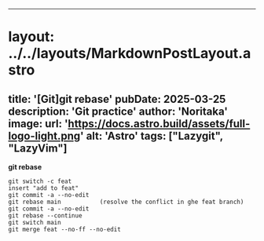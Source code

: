 
---
# layout: ../../layouts/MarkdownPostLayout.astro
title: '[Git]git rebase'
pubDate: 2025-03-25
description: 'Git practice'
author: 'Noritaka'
image:
    url: 'https://docs.astro.build/assets/full-logo-light.png'
    alt: 'Astro'
tags: ["Lazygit", "LazyVim"]
---



**git rebase**
```
git switch -c feat
insert "add to feat"
git commit -a --no-edit
git rebase main           (resolve the conflict in ghe feat branch)
git commit -a --no-edit
git rebase --continue
git switch main
git merge feat --no-ff --no-edit


```
